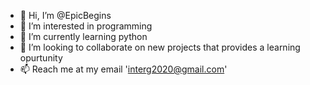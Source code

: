 - 👋 Hi, I’m @EpicBegins
- 👀 I’m interested in programming
- 🌱 I’m currently learning python
- 💞️ I’m looking to collaborate on new projects that provides a learning opurtunity
- 📫 Reach me at my email 'interg2020@gmail.com'

<!---
EpicBegins/EpicBegins is a ✨ special ✨ repository because its `README.md` (this file) appears on your GitHub profile.
You can click the Preview link to take a look at your changes.
--->
